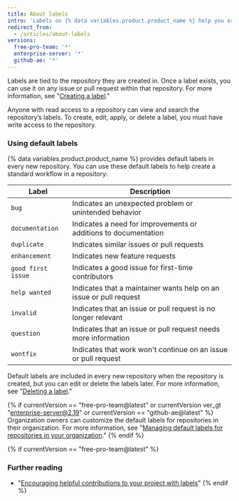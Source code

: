 ```yaml
---
title: About labels
intro: 'Labels on {% data variables.product.product_name %} help you organize and prioritize your work. You can apply labels to issues and pull requests to signify priority, category, or any other information you find useful.'
redirect_from:
  - /articles/about-labels
versions:
  free-pro-team: '*'
  enterprise-server: '*'
  github-ae: '*'
---
```


Labels are tied to the repository they are created in. Once a label exists, you can use it on any issue or pull request within that repository. For more information, see "[Creating a label](/articles/creating-a-label/)."

Anyone with read access to a repository can view and search the repository’s labels. To create, edit, apply, or delete a label, you must have write access to the repository.

### Using default labels

{% data variables.product.product_name %} provides default labels in every new repository. You can use these default labels to help create a standard workflow in a repository:

Label | Description
---  | ---
`bug` | Indicates an unexpected problem or unintended behavior
`documentation` | Indicates a need for improvements or additions to documentation
`duplicate` | Indicates similar issues or pull requests
`enhancement` | Indicates new feature requests
`good first issue` | Indicates a good issue for first-time contributors
`help wanted` | Indicates that a maintainer wants help on an issue or pull request
`invalid` | Indicates that an issue or pull request is no longer relevant
`question` | Indicates that an issue or pull request needs more information
`wontfix` | Indicates that work won't continue on an issue or pull request

Default labels are included in every new repository when the repository is created, but you can edit or delete the labels later. For more information, see "[Deleting a label](/articles/deleting-a-label/)."

{% if currentVersion == "free-pro-team@latest" or currentVersion ver_gt "enterprise-server@2.19" or currentVersion == "github-ae@latest" %}
Organization owners can customize the default labels for repositories in their organization. For more information, see "[Managing default labels for repositories in your organization](/articles/managing-default-labels-for-repositories-in-your-organization)."
{% endif %}

{% if currentVersion == "free-pro-team@latest" %}
### Further reading

- "[Encouraging helpful contributions to your project with labels](/github/building-a-strong-community/encouraging-helpful-contributions-to-your-project-with-labels)"
{% endif %}
